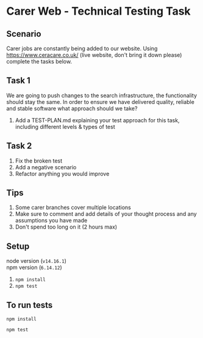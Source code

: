 # Carer Web - Technical Testing Task

## Scenario
Carer jobs are constantly being added to our website. Using https://www.ceracare.co.uk/ (live website, don't bring it down please) complete the tasks below.

## Task 1
We are going to push changes to the search infrastructure, the functionality should stay the same. In order to ensure we have delivered quality, reliable and stable software what approach should we take?
1. Add a TEST-PLAN.md explaining your test approach for this task, including different levels & types of test

## Task 2
1. Fix the broken test
1. Add a negative scenario
1. Refactor anything you would improve

## Tips
1. Some carer branches cover multiple locations
1. Make sure to comment and add details of your thought process and any assumptions you have made
1. Don't spend too long on it (2 hours max)

## Setup
node version (`v14.16.1`)    
npm version (`6.14.12`)

1. `npm install`
1. `npm test`


## To run tests 
`npm install`

`npm test`
